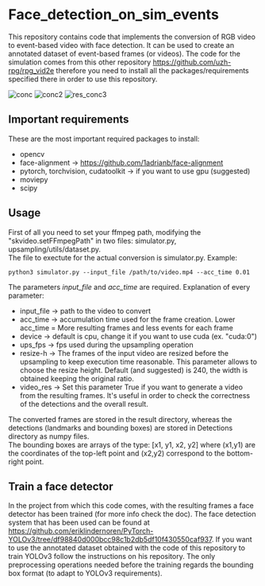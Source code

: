 # Face_detection_on_sim_events

This repository contains code that implements the conversion of RGB video to event-based video with face detection. It can be used to create an annotated dataset of event-based frames (or videos). The code for the simulation comes from this other repository https://github.com/uzh-rpg/rpg_vid2e therefore you need to install all the packages/requirements specified there in order to use this repository.

![conc](https://user-images.githubusercontent.com/49485831/145583080-5b6ae20f-1b00-448b-8ef6-c5869d271b9b.png)
![conc2](https://user-images.githubusercontent.com/49485831/145583083-4f5cd3b0-1c8e-4915-a54f-aa0768519483.png)
![res_conc3](https://user-images.githubusercontent.com/49485831/145583524-e5405cec-eccc-45c2-ae34-7c547e67d4f1.png)



## Important requirements
These are the most important required packages to install:
* opencv
* face-alignment -> https://github.com/1adrianb/face-alignment
* pytorch, torchvision, cudatoolkit -> if you want to use gpu (suggested)
* moviepy
* scipy

## Usage
First of all you need to set your ffmpeg path, modifying the "skvideo.setFFmpegPath" in two files: simulator.py, upsampling/utils/dataset.py. <br />
The file to exectute for the actual conversion is simulator.py. Example:
```
python3 simulator.py --input_file /path/to/video.mp4 --acc_time 0.01
```
The parameters *input_file* and *acc_time* are required. Explanation of every parameter:
* input_file  -> path to the video to convert
* acc_time  -> accumulation time used for the frame creation. Lower acc_time = More resulting frames and less events for each frame
* device  -> default is cpu, change it if you want to use cuda (ex. "cuda:0")
* ups_fps  -> fps used during the upsampling operation
* resize-h  -> The frames of the input video are resized before the upsampling to keep execution time reasonable. This parameter allows to choose the resize height. Default (and suggested) is 240, the width is obtained keeping the original ratio.
* video_res  -> Set this parameter True if you want to generate a video from the resulting frames. It's useful in order to check the correctness of the detections and the overall result.

The converted frames are stored in the result directory, whereas the detections (landmarks and bounding boxes) are stored in Detections directory as numpy files. <br /> The bounding boxes are arrays of the type: \[x1, y1, x2, y2\] where (x1,y1) are the coordinates of the top-left point and (x2,y2) correspond to the bottom-right point.

## Train a face detector
In the project from which this code comes, with the resulting frames a face detector has been trained (for more info check the doc). The face detection system that has been used can be found at https://github.com/eriklindernoren/PyTorch-YOLOv3/tree/df98840d000bcc98c1b2db5df10f430550caf937. If you want to use the annotated dataset obtained with the code of this repository to train YOLOv3 follow the instructions on his repository. The only preprocessing operations needed before the training regards the bounding box format (to adapt to YOLOv3 requirements).
